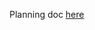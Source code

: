 Planning doc [here](https://docs.google.com/document/d/13m8d7QXubkUyj5bxRciF7sT_LWxZpxowovt-UM_pz5E/edit?usp=sharing)